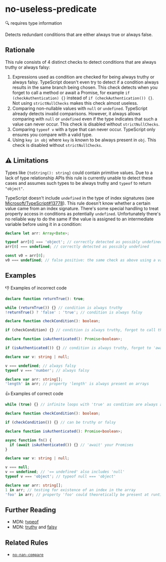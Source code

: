 # no-useless-predicate

:mag: requires type information

Detects redundant conditions that are either always true or always false.

## Rationale

This rule consists of 4 distinct checks to detect conditions that are always truthy or always falsy:

1. Expressions used as condition are checked for being always truthy or always falsy. TypeScript doesn't even try to detect if a condition always results in the same branch being chosen. This check detects when you forget to call a method or await a Promise, for example `if (checkAuthentication) {}` instead of `if (checkAuthentication()) {}`. Not using `strictNullChecks` makes this check almost useless.
2. Comparing non-nullable values with `null` or `undefined`. TypeScript already detects invalid comparisons. However, it always allows comparing with `null` or `undefined` even if the type indicates that such a value can never occur. This check is disabled without `strictNullChecks`.
3. Comparing `typeof v` with a type that can never occur. TypeScript only ensures you compare with a valid type.
4. Using `key in obj` where `key` is known to be always present in `obj`. This check is disabled without `strictNullChecks`.

## :warning: Limitations

Types like `{toString(): string}` could contain primitive values. Due to a lack of type relationship APIs this rule is currently unable to detect these cases and assumes such types to be always truthy and `typeof` to return `"object"`.

TypeScript doesn't include `undefined` in the type of index signatures (see [Microsoft/TypeScript#13778](https://github.com/Microsoft/TypeScript/issues/13778)). This rule doesn't know whether a certain value came from an index signature. There's some special handling to treat property access in conditions as potentially `undefined`. Unfortunately there's no reliable way to do the same if the value is assigned to an intermediate variable before using it in a condition:

```ts
declare let arr: Array<Date>;

typeof arr[0] === 'object'; // correctly detected as possibly undefined
arr[0] === undefined; // correctly detected as possibly undefined

const v0 = arr[0];
v0 === undefined; // false positive: the same check as above using a variable doesn't work
```

## Examples

:thumbsdown: Examples of incorrect code

```ts
declare function returnTrue(): true;

while (returnTrue()) {} // condition is always truthy
!returnTrue() ? 'false' : 'true'; // condition is always falsy

declare function checkCondition(): boolean;

if (checkCondition) {} // condition is always truthy, forgot to call the function?

declare function isAuthenticated(): Promise<boolean>;

if (isAuthenticated()) {} // condition is always truthy, forgot to 'await' the Promise

declare var v: string | null;

v === undefined; // always falsy
typeof v === 'number'; // always falsy

declare var arr: string[];
'length' in arr; // property 'length' is always present on arrays
```

:thumbsup: Examples of correct code

```ts
while (true) {} // infinite loops with 'true' as condition are always allowed

declare function checkCondition(): boolean;

if (checkCondition()) {} // can be truthy or falsy

declare function isAuthenticated(): Promise<boolean>;

async function fn() {
  if (await isAuthenticated()) {} // 'await' your Promises
}

declare var v: string | null;

v === null;
v == undefined; // '== undefined' also includes 'null'
typeof v === 'object'; // typeof null === 'object'

declare var arr: string[];
1 in arr; // testing for existence of an index in the array
'foo' in arr; // property 'foo' could theoretically be present at runtime
```

## Further Reading

* MDN: [typeof](https://developer.mozilla.org/en-US/docs/Web/JavaScript/Reference/Operators/typeof)
* MDN: [truthy](https://developer.mozilla.org/en-US/docs/Glossary/Truthy) and [falsy](https://developer.mozilla.org/en-US/docs/Glossary/Falsy)

## Related Rules

* [`no-nan-compare`](no-nan-compare.md)
